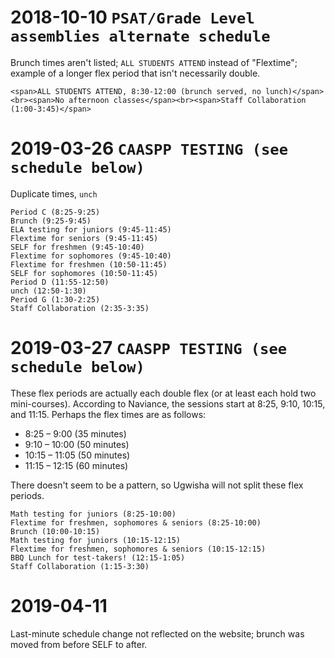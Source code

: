 # 2018-10-10 `PSAT/Grade Level assemblies alternate schedule`

Brunch times aren't listed; `ALL STUDENTS ATTEND` instead of "Flextime"; example of a longer flex period that isn't necessarily double.

```
<span>ALL STUDENTS ATTEND, 8:30-12:00 (brunch served, no lunch)</span><br><span>No afternoon classes</span><br><span>Staff Collaboration (1:00-3:45)</span>
```

# 2019-03-26 `CAASPP TESTING (see schedule below)`

Duplicate times, `unch`

```
Period C (8:25-9:25)
Brunch (9:25-9:45)
ELA testing for juniors (9:45-11:45)
Flextime for seniors (9:45-11:45)
SELF for freshmen (9:45-10:40)
Flextime for sophomores (9:45-10:40)
Flextime for freshmen (10:50-11:45)
SELF for sophomores (10:50-11:45)
Period D (11:55-12:50)
unch (12:50-1:30)
Period G (1:30-2:25)
Staff Collaboration (2:35-3:35)
```

# 2019-03-27 `CAASPP TESTING (see schedule below)`

These flex periods are actually each double flex (or at least each hold two mini-courses). According to Naviance, the sessions start at 8:25, 9:10, 10:15, and 11:15. Perhaps the flex times are as follows:

- 8:25 &ndash; 9:00 (35 minutes)
- 9:10 &ndash; 10:00 (50 minutes)
- 10:15 &ndash; 11:05 (50 minutes)
- 11:15 &ndash; 12:15 (60 minutes)

There doesn't seem to be a pattern, so Ugwisha will not split these flex periods.

```
Math testing for juniors (8:25-10:00)
Flextime for freshmen, sophomores & seniors (8:25-10:00)
Brunch (10:00-10:15)
Math testing for juniors (10:15-12:15)
Flextime for freshmen, sophomores & seniors (10:15-12:15)
BBQ Lunch for test-takers! (12:15-1:05)
Staff Collaboration (1:15-3:30)
```

# 2019-04-11

Last-minute schedule change not reflected on the website; brunch was moved from before SELF to after.

